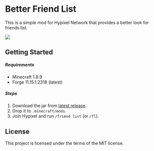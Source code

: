 # Better Friend List

This is a simple mod for Hypixel Network that provides a better look for friends list.

![](https://cdn.discordapp.com/attachments/668319827764576257/748455902830526504/unknown.png)

## Getting Started

##### Requirements

* Minecraft 1.8.9
* Forge 11.15.1.2318 (latest)

##### Steps

1. Download the jar from [latest release](https://github.com/mdashlw/better-friend-list/releases/latest).
2. Drop it to `.minecraft/mods`.
3. Join Hypixel and run `/friend list` (or `/fl`).

## License

This project is licensed under the terms of the MIT license.